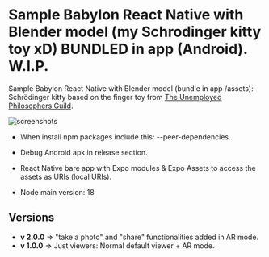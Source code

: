 # Sample Babylon React Native with Blender model (my Schrodinger kitty toy xD) BUNDLED in app (Android). W.I.P.

Sample Babylon React Native with Blender model (bundle in app /assets): Schrödinger kitty based on the finger toy from [The Unemployed Philosophers Guild](https://philosophersguild.com/).

![screenshots](/littleFriend/README_pics/screenshotsbabylon2.jpg)

- When install npm packages include this: --peer-dependencies.

- Debug Android apk in release section.
- React Native bare app with Expo modules & Expo Assets to access the assets as URIs (local URIs).
- Node main version: 18

## Versions
- **v 2.0.0** => "take a photo" and "share" functionalities added in AR mode.
- **v 1.0.0** => Just viewers: Normal default viewer + AR mode.
